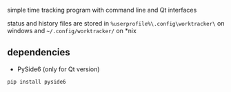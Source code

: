 simple time tracking program with command line and Qt interfaces

status and history files are stored in `%userprofile%\.config\worktracker\` on windows and `~/.config/worktracker/` on *nix

## dependencies
- PySide6 (only for Qt version)

```
pip install pyside6
```
